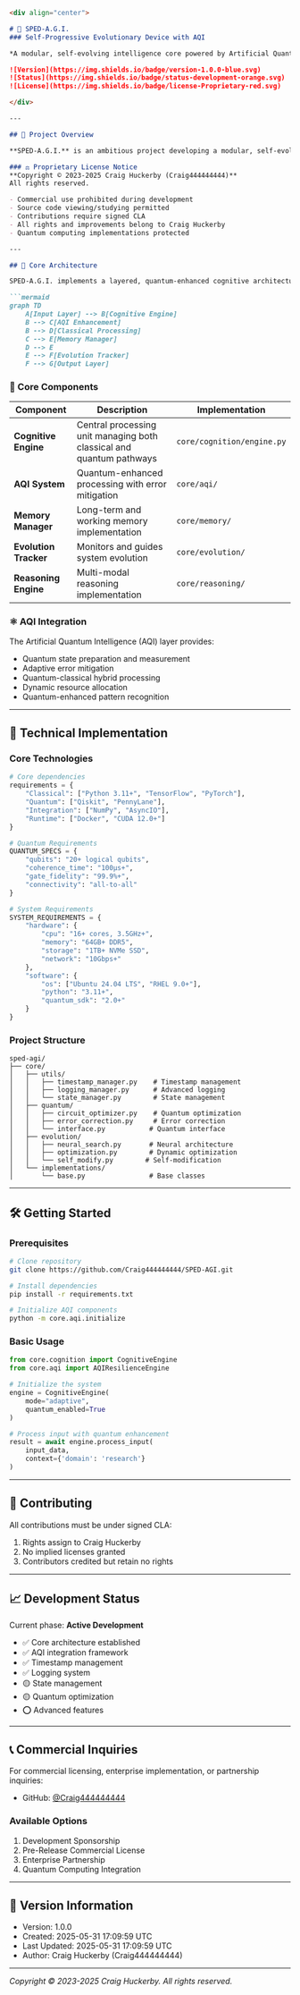 ```markdown name=README.md
<div align="center">

# 🧠 SPED-A.G.I.
### Self-Progressive Evolutionary Device with AQI

*A modular, self-evolving intelligence core powered by Artificial Quantum Intelligence*

![Version](https://img.shields.io/badge/version-1.0.0-blue.svg)
![Status](https://img.shields.io/badge/status-development-orange.svg)
![License](https://img.shields.io/badge/license-Proprietary-red.svg)

</div>

---

## 🚀 Project Overview

**SPED-A.G.I.** is an ambitious project developing a modular, self-evolving intelligence core enhanced by Artificial Quantum Intelligence (AQI). Our vision is to create a prototype AGI system that can **learn, reason, argue, and adapt across diverse domains**, leveraging both classical and quantum computing paradigms for enhanced cognitive capabilities.

### ⚖️ Proprietary License Notice
**Copyright © 2023-2025 Craig Huckerby (Craig444444444)**
All rights reserved.

- Commercial use prohibited during development
- Source code viewing/studying permitted
- Contributions require signed CLA
- All rights and improvements belong to Craig Huckerby
- Quantum computing implementations protected

---

## 🎯 Core Architecture

SPED-A.G.I. implements a layered, quantum-enhanced cognitive architecture:

```mermaid
graph TD
    A[Input Layer] --> B[Cognitive Engine]
    B --> C[AQI Enhancement]
    B --> D[Classical Processing]
    C --> E[Memory Manager]
    D --> E
    E --> F[Evolution Tracker]
    F --> G[Output Layer]
```

### 🧩 Core Components

| Component | Description | Implementation |
|-----------|-------------|----------------|
| **Cognitive Engine** | Central processing unit managing both classical and quantum pathways | `core/cognition/engine.py` |
| **AQI System** | Quantum-enhanced processing with error mitigation | `core/aqi/` |
| **Memory Manager** | Long-term and working memory implementation | `core/memory/` |
| **Evolution Tracker** | Monitors and guides system evolution | `core/evolution/` |
| **Reasoning Engine** | Multi-modal reasoning implementation | `core/reasoning/` |

### ⚛️ AQI Integration

The Artificial Quantum Intelligence (AQI) layer provides:
- Quantum state preparation and measurement
- Adaptive error mitigation
- Quantum-classical hybrid processing
- Dynamic resource allocation
- Quantum-enhanced pattern recognition

---

## 🔬 Technical Implementation

### Core Technologies

```python
# Core dependencies
requirements = {
    "Classical": ["Python 3.11+", "TensorFlow", "PyTorch"],
    "Quantum": ["Qiskit", "PennyLane"],
    "Integration": ["NumPy", "AsyncIO"],
    "Runtime": ["Docker", "CUDA 12.0+"]
}

# Quantum Requirements
QUANTUM_SPECS = {
    "qubits": "20+ logical qubits",
    "coherence_time": "100μs+",
    "gate_fidelity": "99.9%+",
    "connectivity": "all-to-all"
}

# System Requirements
SYSTEM_REQUIREMENTS = {
    "hardware": {
        "cpu": "16+ cores, 3.5GHz+",
        "memory": "64GB+ DDR5",
        "storage": "1TB+ NVMe SSD",
        "network": "10Gbps+"
    },
    "software": {
        "os": ["Ubuntu 24.04 LTS", "RHEL 9.0+"],
        "python": "3.11+",
        "quantum_sdk": "2.0+"
    }
}
```

### Project Structure

```
sped-agi/
├── core/
│   ├── utils/
│   │   ├── timestamp_manager.py    # Timestamp management
│   │   ├── logging_manager.py      # Advanced logging
│   │   └── state_manager.py        # State management
│   ├── quantum/
│   │   ├── circuit_optimizer.py    # Quantum optimization
│   │   ├── error_correction.py     # Error correction
│   │   └── interface.py           # Quantum interface
│   ├── evolution/
│   │   ├── neural_search.py       # Neural architecture
│   │   ├── optimization.py        # Dynamic optimization
│   │   └── self_modify.py        # Self-modification
│   └── implementations/
│       └── base.py                # Base classes
```

---

## 🛠️ Getting Started

### Prerequisites

```bash
# Clone repository
git clone https://github.com/Craig444444444/SPED-AGI.git

# Install dependencies
pip install -r requirements.txt

# Initialize AQI components
python -m core.aqi.initialize
```

### Basic Usage

```python
from core.cognition import CognitiveEngine
from core.aqi import AQIResilienceEngine

# Initialize the system
engine = CognitiveEngine(
    mode="adaptive",
    quantum_enabled=True
)

# Process input with quantum enhancement
result = await engine.process_input(
    input_data,
    context={'domain': 'research'}
)
```

---

## 🤝 Contributing

All contributions must be under signed CLA:
1. Rights assign to Craig Huckerby
2. No implied licenses granted
3. Contributors credited but retain no rights

---

## 📈 Development Status

Current phase: **Active Development**
- ✅ Core architecture established
- ✅ AQI integration framework
- ✅ Timestamp management
- ✅ Logging system
- 🟡 State management
- 🟡 Quantum optimization
- ⭕ Advanced features

---

## 📞 Commercial Inquiries

For commercial licensing, enterprise implementation, or partnership inquiries:
- GitHub: [@Craig444444444](https://github.com/Craig444444444)

### Available Options
1. Development Sponsorship
2. Pre-Release Commercial License
3. Enterprise Partnership
4. Quantum Computing Integration

---

## 📄 Version Information
- Version: 1.0.0
- Created: 2025-05-31 17:09:59 UTC
- Last Updated: 2025-05-31 17:09:59 UTC
- Author: Craig Huckerby (Craig444444444)

---

*Copyright © 2023-2025 Craig Huckerby. All rights reserved.*
```

